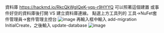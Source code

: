 資料庫 https://hackmd.io/RkcQkWgIQeK-yqs-r9HYYQ 可以照著這個建置
或事件好空的資料庫後打開 VS 建立資料庫連線。
點選上方工具列的 工具->NuFet套件管理員->套件管理主控台
![image](https://github.com/kaoian123/MovieRental/assets/71261452/176c3e17-ccb5-40f3-865f-934d1ba06bbe)
再輸入框中輸入 add-migration InitialCreate，之後輸入 update-database
![image](https://github.com/kaoian123/MovieRental/assets/71261452/2729923a-c8f9-44bf-964f-c95f8797c977)
